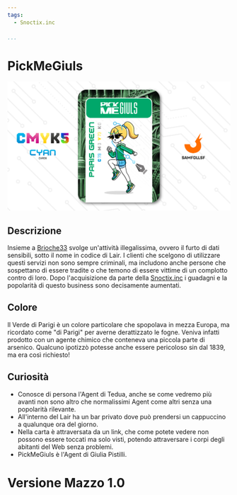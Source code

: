 ```yaml
---
tags:
  - Snoctix.inc

...
```


# PickMeGiuls

![pickmegiuls](../eg/C/pickme.jpg)

## Descrizione

Insieme a [Brioche33](../Magenta/santin.md) svolge un'attività illegalissima, ovvero il furto di dati sensibili, sotto il nome in codice di Lair. I clienti che scelgono di utilizzare questi servizi non sono sempre criminali, ma includono anche persone che sospettano di essere tradite o che temono di essere vittime di un complotto contro di loro. Dopo l'acquisizione da parte della [Snoctix.inc](../Magenta/solisnoctix.md) i guadagni e la popolarità di questo business sono decisamente aumentati.

## Colore

Il Verde di Parigi è un colore particolare che spopolava in mezza Europa, ma ricordato come "di Parigi" per averne derattizzato le fogne. Veniva infatti prodotto con un agente chimico che conteneva una piccola parte di arsenico. Qualcuno ipotizzò potesse anche essere pericoloso sin dal 1839, ma era così richiesto!

## Curiosità

- Conosce di persona l'Agent di Tedua, anche se come vedremo più avanti non sono altro che normalissimi Agent come altri senza una popolarità rilevante.
- All'interno del Lair ha un bar privato dove può prendersi un cappuccino a qualunque ora del giorno.
- Nella carta è attraversata da un link, che come potete vedere non possono essere toccati ma solo visti, potendo attraversare i corpi degli abitanti del Web senza problemi.
- PickMeGiuls è l'Agent di Giulia Pistilli.

# Versione Mazzo 1.0